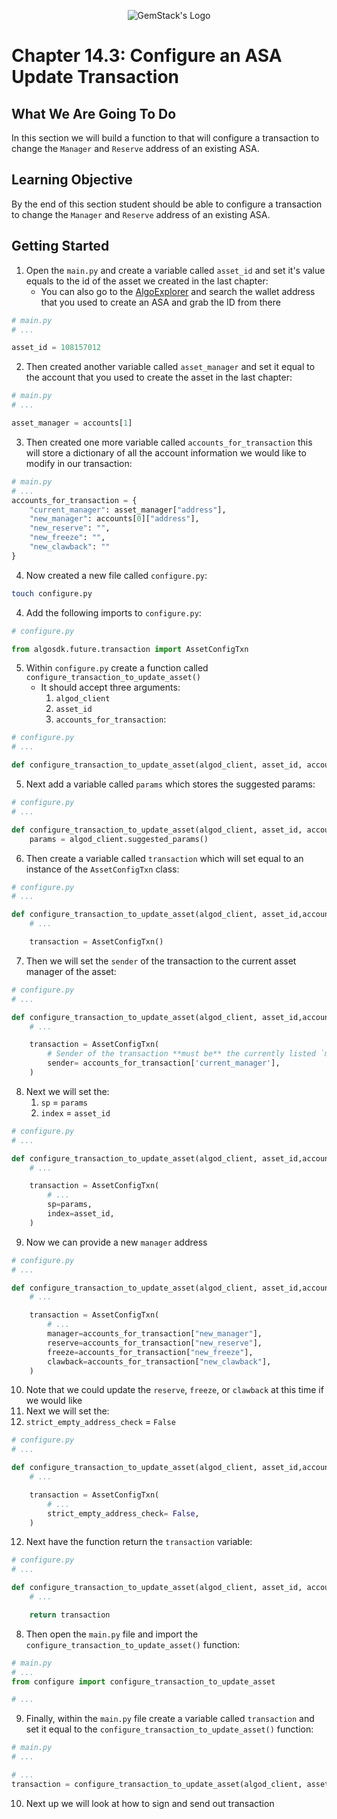 <p align="center">
  <img
  src="https://camo.githubusercontent.com/e4ac909b3da508a9e5f8f5276359dd0d8a484a30dc58daf2b29755d87aa09b57/68747470733a2f2f67656d737461636b2e696f2f7374617469632f31626135356364376237663639393165633965646262386331343332323533342f30656261302f6c6f676f5f7072696d6172795f737461636b65642e61766966"
  alt="GemStack's Logo"
  />
</p>

# Chapter 14.3: Configure an ASA Update Transaction

## What We Are Going To Do

In this section we will build a function to that will configure a transaction to change the `Manager` and `Reserve` address of an existing ASA.

## Learning Objective

By the end of this section student should be able to configure a transaction to change the `Manager` and `Reserve` address of an existing ASA.

## Getting Started
1. Open the `main.py` and create a variable called `asset_id` and set it's value equals to the id of the asset we created in the last chapter:
   * You can also go to the [AlgoExplorer](https://testnet.algoexplorer.io/) and search the wallet address that you used to create an ASA and grab the ID from there
```python
# main.py
# ...

asset_id = 108157012
```
2. Then created another variable called `asset_manager` and set it equal to the account that you used to create the asset in the last chapter:
```python
# main.py
# ...

asset_manager = accounts[1]
```
3. Then created one more variable called `accounts_for_transaction` this will store a dictionary of all the account information we would like to modify in our transaction:
```python
# main.py
# ...
accounts_for_transaction = {
    "current_manager": asset_manager["address"],
    "new_manager": accounts[0]["address"],
    "new_reserve": "",
    "new_freeze": "",
    "new_clawback": ""
}
```
4. Now created a new file called `configure.py`:
```sh
touch configure.py
```
4. Add the following imports to `configure.py`:
```python
# configure.py

from algosdk.future.transaction import AssetConfigTxn
```
5. Within `configure.py` create a function called `configure_transaction_to_update_asset()`
   * It should accept three arguments:
     1. `algod_client`
     2. `asset_id`
     3. `accounts_for_transaction`:
```python
# configure.py
# ...

def configure_transaction_to_update_asset(algod_client, asset_id, accounts_for_transaction ):
```
5. Next add a variable called `params` which stores the suggested params:
```python
# configure.py
# ...

def configure_transaction_to_update_asset(algod_client, asset_id, accounts_for_transaction ):
    params = algod_client.suggested_params()
```
6. Then create a variable called `transaction` which will set equal to an instance of the `AssetConfigTxn` class:
```python
# configure.py
# ...

def configure_transaction_to_update_asset(algod_client, asset_id,accounts_for_transaction ):
    # ...

    transaction = AssetConfigTxn()
```
7. Then we will set the `sender` of the transaction to the current asset manager of the asset:
```python
# configure.py
# ...

def configure_transaction_to_update_asset(algod_client, asset_id,accounts_for_transaction ):
    # ...

    transaction = AssetConfigTxn(
        # Sender of the transaction **must be** the currently listed `manager`
        sender= accounts_for_transaction['current_manager'],
    )
```
8. Next we will set the:
   1. `sp` = `params`
   2. `index` = `asset_id`
```python
# configure.py
# ...

def configure_transaction_to_update_asset(algod_client, asset_id,accounts_for_transaction ):
    # ...

    transaction = AssetConfigTxn(
        # ...
        sp=params,
        index=asset_id,
    )
```
9.  Now we can provide a new `manager` address
```python
# configure.py
# ...

def configure_transaction_to_update_asset(algod_client, asset_id,accounts_for_transaction ):
    # ...

    transaction = AssetConfigTxn(
        # ...
        manager=accounts_for_transaction["new_manager"],
        reserve=accounts_for_transaction["new_reserve"],
        freeze=accounts_for_transaction["new_freeze"],
        clawback=accounts_for_transaction["new_clawback"],
    )
```
10. Note that we could update the `reserve`, `freeze`, or `clawback` at this time if we would like
11. Next we will set the:
   1. `strict_empty_address_check` = `False`
```python
# configure.py
# ...

def configure_transaction_to_update_asset(algod_client, asset_id,accounts_for_transaction ):
    # ...

    transaction = AssetConfigTxn(
        # ...
        strict_empty_address_check= False,
    )
```
12. Next have the function return the `transaction` variable:
```python
# configure.py
# ...

def configure_transaction_to_update_asset(algod_client, asset_id, accounts_for_transaction ):
    # ...

    return transaction
```
8. Then open the `main.py` file and import the `configure_transaction_to_update_asset()` function:
```python
# main.py
# ...
from configure import configure_transaction_to_update_asset

# ...
```
9. Finally, within the `main.py` file create a variable called `transaction` and set it equal to the `configure_transaction_to_update_asset()` function:
```python
# main.py
# ...

# ...
transaction = configure_transaction_to_update_asset(algod_client, asset_id, accounts_for_transaction)
```
10. Next up we will look at how to sign and send out transaction
